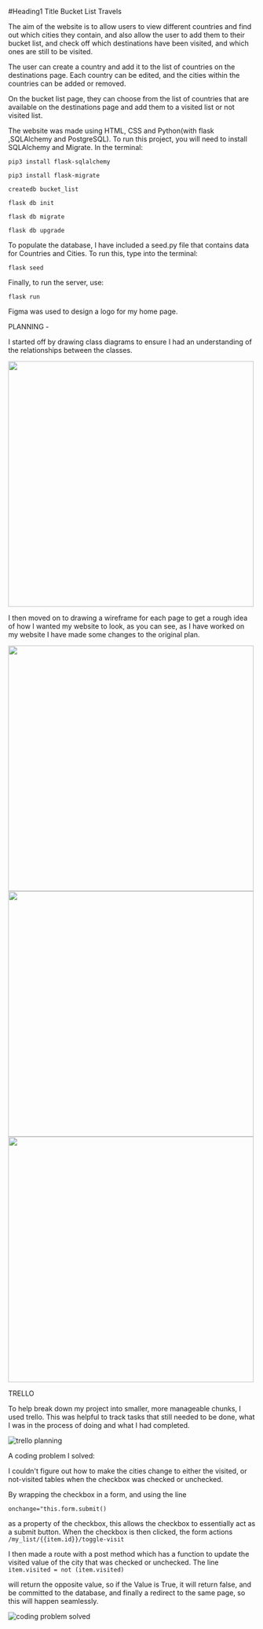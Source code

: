 #Heading1 Title Bucket List Travels

The aim of the website is to allow users to view different countries and find out which cities they contain, and also allow the user to add them to their bucket list, and check off which destinations have been visited, and which ones are still to be visited.

The user can create a country and add it to the list of countries on the destinations page. Each country can be edited, and the cities within the countries can be added or removed.

On the bucket list page, they can choose from the list of countries that are available on the destinations page and add them to a visited list or not visited list.




The website was made using HTML, CSS and Python(with flask ,SQLAlchemy and PostgreSQL).
To run this project, you will need to install SQLAlchemy and Migrate.
In the terminal:  

```pip3 install flask-sqlalchemy```  

```pip3 install flask-migrate```  

```createdb bucket_list```  

```flask db init```  

```flask db migrate```  

```flask db upgrade```  


To populate the database, I have included a seed.py file that contains data for Countries and Cities. To run this, type into the terminal:  

```flask seed```

Finally, to run the server, use:  

```flask run```


Figma was used to design a logo for my home page.


PLANNING -

I started off by drawing class diagrams to ensure I had an understanding of the relationships between the classes.

<img src ="/static/images/class_diagrams.jpg" width=500px height=500px/>


I then moved on to drawing a wireframe for each page to get a rough idea of how I wanted my website to look, as you can see, as I have worked on my website I have made some changes to the original plan.

<img src ="/static/images/home_wireframe.jpg" width=500px height=500px/>
<img src ="/static/images/destinations_wireframe.jpg" width=500px height=500px/>
<img src ="/static/images/bucket_list_wireframe.jpg" width=500px height=500px/>


TRELLO

To help break down my project into smaller, more manageable chunks, I used trello. This was helpful to track tasks that still needed to be done, what I was in the process of doing and what I had completed.

![trello planning](/static/images/trello.png)




A coding problem I solved:

I couldn't figure out how to make the cities change to either the visited, or not-visited tables when the checkbox was checked or unchecked.

By wrapping the checkbox in a form, and using the line  

```onchange="this.form.submit()```  

as a property of the checkbox, this allows the checkbox to essentially act as a submit button.
When the checkbox is then clicked, the form actions  
```/my_list/{{item.id}}/toggle-visit```  

I then made a route with a post method which has a function to update the visited value of the city that was checked or unchecked.
The line  
```item.visited = not (item.visited)```  
 
will return the opposite value, so if the Value is True, it will return false, and be committed to the database, and finally a redirect to the same page, so this will happen seamlessly.

![coding problem solved](/static/images/coding_problem_solved.png)





